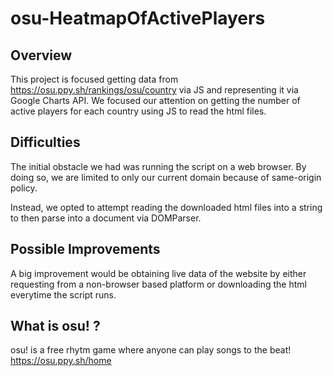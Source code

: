 # osu-HeatmapOfActivePlayers

## Overview
This project is focused getting data from https://osu.ppy.sh/rankings/osu/country via JS and representing it via Google Charts API.  We focused our attention on getting the number of active players for each country using JS to read the html files.

## Difficulties
The initial obstacle we had was running the script on a web browser.  By doing so, we are limited to only our current domain because of same-origin policy.  

Instead, we opted to attempt reading the downloaded html files into a string to then parse into a document via DOMParser.

## Possible Improvements
A big improvement would be obtaining live data of the website by either requesting from a non-browser based platform or downloading the html everytime the script runs.

## What is osu! ?
osu! is a free rhytm game where anyone can play songs to the beat!
https://osu.ppy.sh/home
